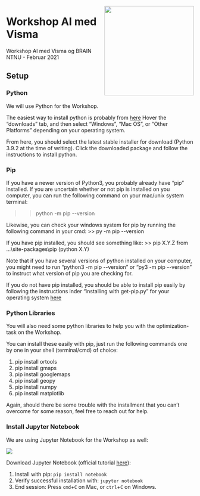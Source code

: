<a href="https://www.brainntnu.no"><img src="https://i.imgur.com/S9pM24h.png" width=240 align="right"></a>
# Workshop AI med Visma

Workshop AI med Visma og BRAIN NTNU - Februar 2021

## Setup

### Python

We will use Python for the Workshop. 

The easiest way to install python is probably from <a href="https://www.python.org/">here</a>
Hover the “downloads” tab, and then select “Windows”, “Mac OS”, or “Other Platforms” depending on your operating system. 

From here, you should select the latest stable installer for download (Python 3.9.2 at the time of writing). Click the downloaded package and follow the instructions to install python. 


### Pip

If you have a newer version of Python3, you probably already have “pip” installed. 
If you are uncertain whether or not pip is installed on you computer, you can run the following command on your mac/unix system terminal:
  >> python -m pip --version

Likewise, you can check your windows system for pip by running the following command in your cmd:
	>> py -m pip --version

If you have pip installed, you should see something like:
	>> pip X.Y.Z from ...\site-packages\pip (python X.Y)

Note that if you have several versions of python installed on your computer, you might need to run “python3 -m pip --version” or “py3 -m pip --version” to instruct what version of pip you are checking for. 

If you do not have pip installed, you should be able to install pip easily by following the instructions inder “installing with get-pip.py” for your operating system <a href="https://pip.pypa.io/en/stable/installing/">here</a>


### Python Libraries

You will also need some python libraries to help you with the optimization-task on the Workshop. 

You can install these easily with pip, just run the following commands one by one in your shell (terminal/cmd) of choice:
1. pip install ortools
2. pip install gmaps
3. pip install googlemaps
4. pip install geopy
5. pip install numpy
6. pip install matplotlib

Again, should there be some trouble with the installment that you can’t overcome for some reason, feel free to reach out for help. 


### Install Jupyter Notebook

We are using Jupyter Notebook for the Workshop as well:

<a href="https://jupyter.org/#:~:text=The%20Jupyter%20Notebook%20is%20an,machine%20learning%2C%20and%20much%20more."><img src="https://i.imgur.com/MmxC3mq.png"></a>

Download Jupyter Notebook (official tutorial [here](https://jupyter.org/install.html)):

1. Install with pip: `pip install notebook`
2. Verify successful installation with: `jupyter notebook`
3. End session: Press `cmd`+`C` on Mac, or `ctrl`+`C` on Windows.

